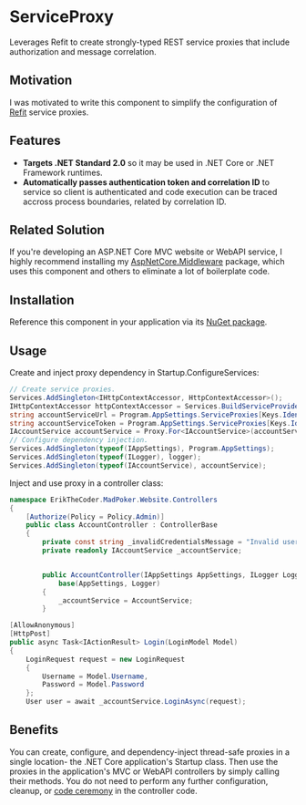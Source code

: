# ServiceProxy
Leverages Refit to create strongly-typed REST service proxies that include authorization and message correlation.


## Motivation

I was motivated to write this component to simplify the configuration of [Refit](https://github.com/reactiveui/refit) service proxies.


## Features

* **Targets .NET Standard 2.0** so it may be used in .NET Core or .NET Framework runtimes.
* **Automatically passes authentication token and correlation ID** to service so client is authenticated and code execution can be traced accross process boundaries, related by correlation ID. 


## Related Solution

If you're developing an ASP.NET Core MVC website or WebAPI service, I highly recommend installing my [AspNetCore.Middleware](https://github.com/ekmadsen/AspNetCore.Middleware) package, which uses this component and others to eliminate a lot of boilerplate code.


## Installation

Reference this component in your application via its [NuGet package](https://www.nuget.org/packages/ErikTheCoder.ServiceProxy/).


## Usage

Create and inject proxy dependency in Startup.ConfigureServices:

```C#
// Create service proxies.
Services.AddSingleton<IHttpContextAccessor, HttpContextAccessor>();
IHttpContextAccessor httpContextAccessor = Services.BuildServiceProvider().GetRequiredService<IHttpContextAccessor>();
string accountServiceUrl = Program.AppSettings.ServiceProxies[Keys.IdentityServiceName].Url;
string accountServiceToken = Program.AppSettings.ServiceProxies[Keys.IdentityServiceName].Token;
IAccountService accountService = Proxy.For<IAccountService>(accountServiceUrl, accountServiceToken, () => httpContextAccessor.HttpContext.GetCorrelationId());
// Configure dependency injection.
Services.AddSingleton(typeof(IAppSettings), Program.AppSettings);
Services.AddSingleton(typeof(ILogger), logger);
Services.AddSingleton(typeof(IAccountService), accountService);
```

Inject and use proxy in a controller class:

```C#
namespace ErikTheCoder.MadPoker.Website.Controllers
{
    [Authorize(Policy = Policy.Admin)]
    public class AccountController : ControllerBase
    {
        private const string _invalidCredentialsMessage = "Invalid username or password.";
        private readonly IAccountService _accountService;


        public AccountController(IAppSettings AppSettings, ILogger Logger, IAccountService AccountService) :
            base(AppSettings, Logger)
        {
            _accountService = AccountService;
        }
```

```C#
[AllowAnonymous]
[HttpPost]
public async Task<IActionResult> Login(LoginModel Model)
{
    LoginRequest request = new LoginRequest
    {
        Username = Model.Username,
        Password = Model.Password
    };
    User user = await _accountService.LoginAsync(request);
```


## Benefits

You can create, configure, and dependency-inject thread-safe proxies in a single location- the .NET Core application's Startup class.  Then use the proxies in the application's MVC or WebAPI controllers by simply calling their methods.  You do not need to perform any further configuration, cleanup, or [code ceremony](http://thinkrelevance.com/blog/2008/04/23/refactoring-from-ceremony-to-essence) in the controller code.
